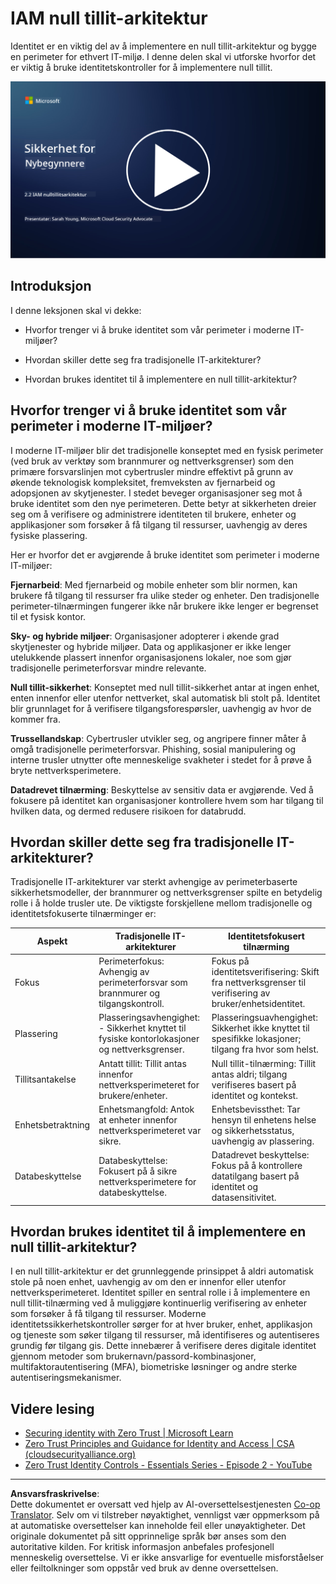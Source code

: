 <!--
CO_OP_TRANSLATOR_METADATA:
{
  "original_hash": "4774a978af123f72ebb872199c4c4d4f",
  "translation_date": "2025-09-03T23:41:27+00:00",
  "source_file": "2.2 IAM zero trust architecture.md",
  "language_code": "no"
}
-->
# IAM null tillit-arkitektur

Identitet er en viktig del av å implementere en null tillit-arkitektur og bygge en perimeter for ethvert IT-miljø. I denne delen skal vi utforske hvorfor det er viktig å bruke identitetskontroller for å implementere null tillit.

[![Se videoen](../../translated_images/2-2_placeholder.9ba44fe6f92cd8d7bc51d8447bd20954cc74d8f2a5405402a78e6a42edcbf819.no.png)](https://learn-video.azurefd.net/vod/player?id=69fb20f6-0f81-4660-b6cd-dcd75d34bd98)

## Introduksjon

I denne leksjonen skal vi dekke:

 - Hvorfor trenger vi å bruke identitet som vår perimeter i moderne IT-miljøer?
   
 - Hvordan skiller dette seg fra tradisjonelle IT-arkitekturer?

 - Hvordan brukes identitet til å implementere en null tillit-arkitektur?

## Hvorfor trenger vi å bruke identitet som vår perimeter i moderne IT-miljøer?

I moderne IT-miljøer blir det tradisjonelle konseptet med en fysisk perimeter (ved bruk av verktøy som brannmurer og nettverksgrenser) som den primære forsvarslinjen mot cybertrusler mindre effektivt på grunn av økende teknologisk kompleksitet, fremveksten av fjernarbeid og adopsjonen av skytjenester. I stedet beveger organisasjoner seg mot å bruke identitet som den nye perimeteren. Dette betyr at sikkerheten dreier seg om å verifisere og administrere identiteten til brukere, enheter og applikasjoner som forsøker å få tilgang til ressurser, uavhengig av deres fysiske plassering.

Her er hvorfor det er avgjørende å bruke identitet som perimeter i moderne IT-miljøer:

**Fjernarbeid**: Med fjernarbeid og mobile enheter som blir normen, kan brukere få tilgang til ressurser fra ulike steder og enheter. Den tradisjonelle perimeter-tilnærmingen fungerer ikke når brukere ikke lenger er begrenset til et fysisk kontor.

**Sky- og hybride miljøer**: Organisasjoner adopterer i økende grad skytjenester og hybride miljøer. Data og applikasjoner er ikke lenger utelukkende plassert innenfor organisasjonens lokaler, noe som gjør tradisjonelle perimeterforsvar mindre relevante.

**Null tillit-sikkerhet**: Konseptet med null tillit-sikkerhet antar at ingen enhet, enten innenfor eller utenfor nettverket, skal automatisk bli stolt på. Identitet blir grunnlaget for å verifisere tilgangsforespørsler, uavhengig av hvor de kommer fra.

**Trussellandskap**: Cybertrusler utvikler seg, og angripere finner måter å omgå tradisjonelle perimeterforsvar. Phishing, sosial manipulering og interne trusler utnytter ofte menneskelige svakheter i stedet for å prøve å bryte nettverksperimetere.

**Datadrevet tilnærming**: Beskyttelse av sensitiv data er avgjørende. Ved å fokusere på identitet kan organisasjoner kontrollere hvem som har tilgang til hvilken data, og dermed redusere risikoen for databrudd.

## Hvordan skiller dette seg fra tradisjonelle IT-arkitekturer?

Tradisjonelle IT-arkitekturer var sterkt avhengige av perimeterbaserte sikkerhetsmodeller, der brannmurer og nettverksgrenser spilte en betydelig rolle i å holde trusler ute. De viktigste forskjellene mellom tradisjonelle og identitetsfokuserte tilnærminger er:

|      Aspekt                 |      Tradisjonelle IT-arkitekturer                                                               |      Identitetsfokusert tilnærming                                                                       |
|-----------------------------|--------------------------------------------------------------------------------------------------|----------------------------------------------------------------------------------------------------------|
|     Fokus                   |     Perimeterfokus: Avhengig av perimeterforsvar som brannmurer og   tilgangskontroll.           |     Fokus på identitetsverifisering: Skift fra nettverksgrenser til verifisering   av bruker/enhetsidentitet. |
|     Plassering              |     Plasseringsavhengighet: - Sikkerhet knyttet til fysiske kontorlokasjoner og   nettverksgrenser. |     Plasseringsuavhengighet: Sikkerhet ikke knyttet til spesifikke lokasjoner; tilgang   fra hvor som helst. |
|     Tillitsantakelse        |     Antatt tillit: Tillit antas innenfor nettverksperimeteret for   brukere/enheter.             |     Null tillit-tilnærming: Tillit antas aldri; tilgang verifiseres basert   på identitet og kontekst.     |
|     Enhetsbetraktning       |     Enhetsmangfold: Antok at enheter innenfor nettverksperimeteret var   sikre.                  |     Enhetsbevissthet: Tar hensyn til enhetens helse og sikkerhetsstatus,   uavhengig av plassering.        |
|     Databeskyttelse         |     Databeskyttelse: Fokusert på å sikre nettverksperimetere for databeskyttelse.                |     Datadrevet beskyttelse: Fokus på å kontrollere datatilgang basert på   identitet og datasensitivitet. |

## Hvordan brukes identitet til å implementere en null tillit-arkitektur?

I en null tillit-arkitektur er det grunnleggende prinsippet å aldri automatisk stole på noen enhet, uavhengig av om den er innenfor eller utenfor nettverksperimeteret. Identitet spiller en sentral rolle i å implementere en null tillit-tilnærming ved å muliggjøre kontinuerlig verifisering av enheter som forsøker å få tilgang til ressurser. Moderne identitetssikkerhetskontroller sørger for at hver bruker, enhet, applikasjon og tjeneste som søker tilgang til ressurser, må identifiseres og autentiseres grundig før tilgang gis. Dette innebærer å verifisere deres digitale identitet gjennom metoder som brukernavn/passord-kombinasjoner, multifaktorautentisering (MFA), biometriske løsninger og andre sterke autentiseringsmekanismer.

## Videre lesing

- [Securing identity with Zero Trust | Microsoft Learn](https://learn.microsoft.com/security/zero-trust/deploy/identity?WT.mc_id=academic-96948-sayoung)
- [Zero Trust Principles and Guidance for Identity and Access | CSA (cloudsecurityalliance.org)](https://cloudsecurityalliance.org/artifacts/zero-trust-principles-and-guidance-for-iam/)
- [Zero Trust Identity Controls - Essentials Series - Episode 2 - YouTube](https://www.youtube.com/watch?v=fQZQznIKcGM&list=PLXtHYVsvn_b_gtX1-NB62wNervQx1Fhp4&index=13)

---

**Ansvarsfraskrivelse**:  
Dette dokumentet er oversatt ved hjelp av AI-oversettelsestjenesten [Co-op Translator](https://github.com/Azure/co-op-translator). Selv om vi tilstreber nøyaktighet, vennligst vær oppmerksom på at automatiske oversettelser kan inneholde feil eller unøyaktigheter. Det originale dokumentet på sitt opprinnelige språk bør anses som den autoritative kilden. For kritisk informasjon anbefales profesjonell menneskelig oversettelse. Vi er ikke ansvarlige for eventuelle misforståelser eller feiltolkninger som oppstår ved bruk av denne oversettelsen.